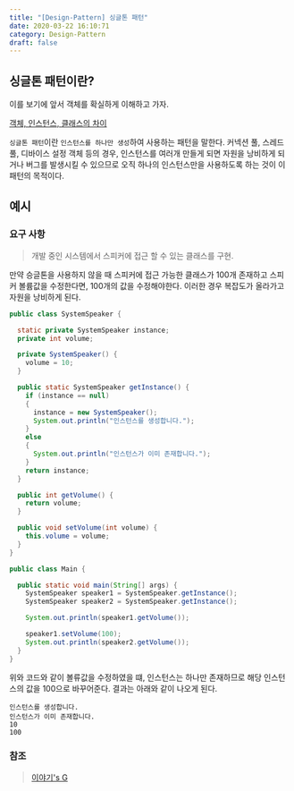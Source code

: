 ```yaml
---
title: "[Design-Pattern] 싱글톤 패턴"
date: 2020-03-22 16:10:71
category: Design-Pattern
draft: false
---
```


## 싱글톤 패턴이란?
이를 보기에 앞서 객체를 확실하게 이해하고 가자.

[객체, 인스턴스, 클래스의 차이](https://hanul-dev.netlify.com/java/%EA%B0%9D%EC%B2%B4,-%ED%81%B4%EB%9E%98%EC%8A%A4,-%EC%9D%B8%EC%8A%A4%ED%84%B4%EC%8A%A4%EC%9D%98-%EC%B0%A8%EC%9D%B4/)

`싱글톤 패턴`이란 `인스턴스를 하나만 생성`하여 사용하는 패턴을 말한다. 커넥션 풀, 스레드 풀, 디바이스 설정 객체 등의 경우, 인스턴스를 여러개 만들게 되면 자원을 낭비하게 되거나 버그를 발생시킬 수 있으므로 오직 하나의 인스턴스만을 사용하도록 하는 것이 이 패턴의 목적이다.


## 예시
### 요구 사항
> 개발 중인 시스템에서 스피커에 접근 할 수 있는 클래스를 구현.

만약 승글톤을 사용하지 않을 때 스피커에 접근 가능한 클래스가 100개 존재하고 스피커 볼륨값을 수정한다면, 100개의 값을 수정해야한다. 이러한 경우 복잡도가 올라가고 자원을 낭비하게 된다.

```java
public class SystemSpeaker {

  static private SystemSpeaker instance;
  private int volume;

  private SystemSpeaker() {
    volume = 10;
  }

  public static SystemSpeaker getInstance() {
    if (instance == null)
    {
      instance = new SystemSpeaker();
      System.out.println("인스턴스를 생성합니다.");
    }
    else
    {
      System.out.println("인스턴스가 이미 존재합니다.");
    }
    return instance;
  }

  public int getVolume() {
    return volume;
  }

  public void setVolume(int volume) {
    this.volume = volume;
  }
}
```


```java
public class Main {

  public static void main(String[] args) {
    SystemSpeaker speaker1 = SystemSpeaker.getInstance();
    SystemSpeaker speaker2 = SystemSpeaker.getInstance();

    System.out.println(speaker1.getVolume());

    speaker1.setVolume(100);
    System.out.println(speaker2.getVolume());
  }
}
```

위와 코드와 같이 볼류값을 수정하였을 떄, 인스턴스는 하나만 존재하므로 해당 인스턴스의 값을 100으로 바꾸어준다. 결과는 아래와 같이 나오게 된다.

```
인스턴스를 생성합니다.
인스턴스가 이미 존재합니다.
10
100
```

### 참조
> [이야기's G](https://www.youtube.com/watch?v=5jgpu9-ywtY)
